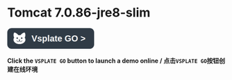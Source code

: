 # Tomcat 7.0.86-jre8-slim

<a href="https://www.vsplate.com/?docker-compose=https://github.com/vsplate/dcenvs/tomcat/7.0.86-jre8-slim"><img alt="VSPLATE GO" src="https://raw.githubusercontent.com/vsplate/images/master/vsgo_btn.png" width="200px"></a>

**Click the `VSPLATE GO` button to launch a demo online / 点击`VSPLATE GO`按钮创建在线环境**